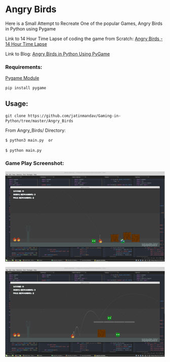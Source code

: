 # Angry Birds

Here is a Small Attempt to Recreate One of the popular Games, Angry Birds in Python using Pygame

Link to 14 Hour Time Lapse of coding the game from Scratch: [Angry Birds - 14 Hour Time Lapse](https://youtu.be/6in-mdiumcA)

Link to Blog: [Angry Birds in Python Using PyGame](https://jatinmandav.wordpress.com/2018/05/25/angry-birds-in-python-using-pygame/)

### Requirements:

[Pygame Module](https://www.pygame.org)

    pip install pygame


## Usage:

    git clone https://github.com/jatinmandav/Gaming-in-Python/tree/master/Angry_Birds
    
From Angry_Birds/ Directory:

    $ python3 main.py  or
    
    $ python main.py


### Game Play Screenshot:

  <p align="center"> <img src="Images/game_play1.png"/> </p>


  <p align="center"> <img src="Images/game_play2.png"/> </p>
